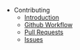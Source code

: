    - Contributing
     - [Introduction](introduction.md) 
     - [Github Workflow](contrib_docs/github_workflow.md)
     - [Pull Requests](contrib_docs/pull_requests.md)
     - [Issues](contrib_docs/issues.md)
   
